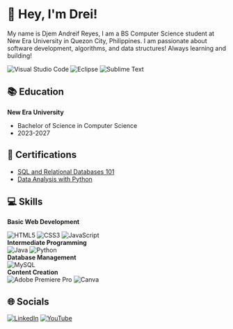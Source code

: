 <h1>👋 Hey, I'm Drei!</h1>
<p>My name is Djem Andreif Reyes, I am a BS Computer Science student at New Era University in Quezon City, Philippines. I am passionate about software development, algorithms, and data structures! Always learning and building!</p>

![Visual Studio Code](https://img.shields.io/badge/Visual%20Studio%20Code-0078d7.svg?style=for-the-badge&logo=visual-studio-code&logoColor=white)
![Eclipse](https://img.shields.io/badge/Eclipse-FE7A16.svg?style=for-the-badge&logo=Eclipse&logoColor=white)
![Sublime Text](https://img.shields.io/badge/sublime_text-%23575757.svg?style=for-the-badge&logo=sublime-text&logoColor=important)
<h2>📚 Education</h2>
<b>New Era University</b>
    <ul>
      <li>Bachelor of Science in Computer Science</li>
      <li>2023-2027</li>
    </ul>
</ul>
<h2>📃 Certifications</h2>
<ul>
    <li><a href="https://courses.cognitiveclass.ai/certificates/c10265074e9c459eb4f9fa4a65879192" target="_blank">SQL and Relational Databases 101</a></li>
    <li><a href="https://courses.cognitiveclass.ai/certificates/ce9c0ca310074362b8db0f48868c462f" target="_blank">Data Analysis with Python</a></li>
</ul>
<h2>💻 Skills</h2>
<b>Basic Web Development</b>

![HTML5](https://img.shields.io/badge/html5-%23E34F26.svg?style=for-the-badge&logo=html5&logoColor=white)
![CSS3](https://img.shields.io/badge/css3-%231572B6.svg?style=for-the-badge&logo=css3&logoColor=white)
![JavaScript](https://img.shields.io/badge/javascript-%23323330.svg?style=for-the-badge&logo=javascript&logoColor=%23F7DF1E)<br>
<b>Intermediate Programming</b><br>
![Java](https://img.shields.io/badge/java-%23ED8B00.svg?style=for-the-badge&logo=openjdk&logoColor=white)
![Python](https://img.shields.io/badge/python-3670A0?style=for-the-badge&logo=python&logoColor=ffdd54)<br>
<b>Database Management</b><br>
![MySQL](https://img.shields.io/badge/mysql-4479A1.svg?style=for-the-badge&logo=mysql&logoColor=white)<br>
<b>Content Creation</b><br>
![Adobe Premiere Pro](https://img.shields.io/badge/Adobe%20Premiere%20Pro-9999FF.svg?style=for-the-badge&logo=Adobe%20Premiere%20Pro&logoColor=white)
![Canva](https://img.shields.io/badge/Canva-%2300C4CC.svg?style=for-the-badge&logo=Canva&logoColor=white)

<h2>🌐 Socials</h2>

<a href="https://www.linkedin.com/in/djemandreifreyes/" target="_blank">![LinkedIn](https://img.shields.io/badge/linkedin-%230077B5.svg?style=for-the-badge&logo=linkedin&logoColor=white)</a>
<a href="https://www.youtube.com/@dreireyez" target="_blank">![YouTube](https://img.shields.io/badge/YouTube-%23FF0000.svg?style=for-the-badge&logo=YouTube&logoColor=white)</a>
